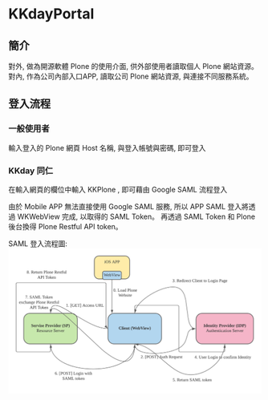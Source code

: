 # KKdayPortal

## 簡介
對外, 做為開源軟體 Plone 的使用介面, 供外部使用者讀取個人 Plone 網站資源。\
對內, 作為公司內部入口APP, 讀取公司 Plone  網站資源, 與連接不同服務系統。

## 登入流程

### 一般使用者
輸入登入的 Plone 網頁 Host 名稱, 與登入帳號與密碼, 即可登入

### KKday 同仁
在輸入網頁的欄位中輸入 KKPlone , 即可藉由 Google SAML 流程登入 

由於 Mobile APP 無法直接使用 Google SAML 服務, 所以 APP SAML 登入將透過 WKWebView 完成, 以取得的 SAML Token。 再透過 SAML Token 和 Plone 後台換得 Plone Restful API token。

SAML 登入流程圖:
![image](https://github.com/weitsungchengkkday/KKdayPortal/blob/master/Plone_SAML_Flow.png)

